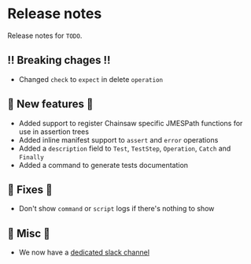 # Release notes

Release notes for `TODO`.

<!--

## :sparkles: UI changes :sparkles:

## :star: Examples :star:

## :boat: Tutorials :boat:

## :books: Docs :books:
-->

## :bangbang: Breaking chages :bangbang:

- Changed `check` to `expect` in delete `operation`

## :dizzy: New features :dizzy:

- Added support to register Chainsaw specific JMESPath functions for use in assertion trees
- Added inline manifest support to `assert` and `error` operations
- Added a `description` field to `Test`, `TestStep`, `Operation`, `Catch` and `Finally`
- Added a command to generate tests documentation

## :wrench: Fixes :wrench:

- Don't show `command` or `script` logs if there's nothing to show

## :guitar: Misc :guitar:

- We now have a [dedicated slack channel](https://kubernetes.slack.com/archives/C067LUFL43U)